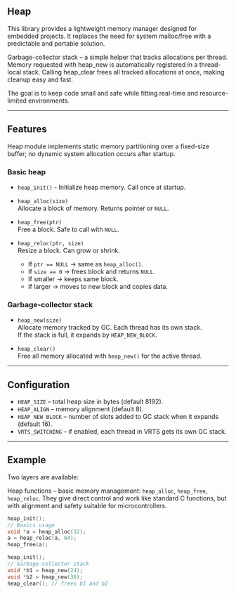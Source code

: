 ## Heap

This library provides a lightweight memory manager designed for embedded projects.
It replaces the need for system malloc/free with a predictable and portable solution.





Garbage-collector stack – a simple helper that tracks allocations per thread.
Memory requested with heap_new is automatically registered in a thread-local stack.
Calling heap_clear frees all tracked allocations at once, making cleanup easy and fast.

The goal is to keep code small and safe while fitting real-time and resource-limited environments.

---

## Features

Heap module implements static memory partitioning over a fixed-size buffer; no dynamic system allocation occurs after startup.

### Basic heap
- `heap_init()` - Initialize heap memory. Call once at startup.  
- `heap_alloc(size)`  
  Allocate a block of memory. Returns pointer or `NULL`.  

- `heap_free(ptr)`  
  Free a block. Safe to call with `NULL`.  

- `heap_reloc(ptr, size)`  
  Resize a block. Can grow or shrink.  
  - If `ptr == NULL` → same as `heap_alloc()`.  
  - If `size == 0` → frees block and returns `NULL`.  
  - If smaller → keeps same block.  
  - If larger → moves to new block and copies data.  

### Garbage-collector stack
- `heap_new(size)`  
  Allocate memory tracked by GC. Each thread has its own stack.  
  If the stack is full, it expands by `HEAP_NEW_BLOCK`.  

- `heap_clear()`  
  Free all memory allocated with `heap_new()` for the active thread.  

---




## Configuration

- `HEAP_SIZE` – total heap size in bytes (default 8192).  
- `HEAP_ALIGN` – memory alignment (default 8).  
- `HEAP_NEW_BLOCK` – number of slots added to GC stack when it expands (default 16).  
- `VRTS_SWITCHING` – if enabled, each thread in VRTS gets its own GC stack.  

---

## Example

Two layers are available:

Heap functions – basic memory management: `heap_alloc`, `heap_free`, `heap_reloc`.
They give direct control and work like standard C functions, but with alignment and safety suitable for microcontrollers.

```c
heap_init();
// Basics usage
void *a = heap_alloc(32);
a = heap_reloc(a, 64);
heap_free(a);
```

```c
heap_init();
// Garbage-collector stack
void *b1 = heap_new(24);
void *b2 = heap_new(36);
heap_clear(); // frees b1 and b2
```



